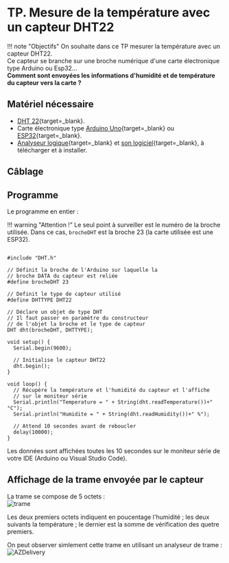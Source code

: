 # TP. Mesure de la température avec un capteur DHT22

!!! note "Objectifs"
    On souhaite dans ce TP mesurer la température avec un capteur DHT22.  
    Ce capteur se branche sur une broche numérique d'une carte électronique type Arduino ou Esp32...  
    __Comment sont envoyées les informations d'humidité et de température du capteur vers la carte ?__

## Matériel nécessaire
- [DHT 22](https://www.gotronic.fr/art-module-capteur-t-et-humidite-sen-dht22-31502.htm){target=_blank}.
- Carte électronique type [Arduino Uno](https://www.gotronic.fr/art-arduino-uno-a000066-12420.htm){target=_blank} ou [ESP32](https://www.gotronic.fr/art-module-nodemcu-esp32-28407.htm){target=_blank}.
- [Analyseur logique](https://amzn.eu/d/0e806SJ){target=_blank} et [son logiciel](https://www.saleae.com/downloads/){target=_blank}, à télécharger et à installer.

## Câblage


## Programme

Le programme en entier :

!!! warning "Attention !"
    Le seul point à surveiller est le numéro de la broche utilisée. Dans ce cas, `brocheDHT` est la broche 23 (la carte utilisée est une ESP32).

``` arduino

#include "DHT.h"
 
// Définit la broche de l'Arduino sur laquelle la 
// broche DATA du capteur est reliée 
#define brocheDHT 23
 
// Definit le type de capteur utilisé
#define DHTTYPE DHT22
 
// Déclare un objet de type DHT
// Il faut passer en paramètre du constructeur 
// de l'objet la broche et le type de capteur
DHT dht(brocheDHT, DHTTYPE);
 
void setup() {
  Serial.begin(9600);
   
  // Initialise le capteur DHT22
  dht.begin();
}
 
void loop() {
  // Récupère la température et l'humidité du capteur et l'affiche
  // sur le moniteur série
  Serial.println("Temperature = " + String(dht.readTemperature())+" °C");
  Serial.println("Humidite = " + String(dht.readHumidity())+" %");
 
  // Attend 10 secondes avant de reboucler
  delay(10000);
}
```

Les données sont affichées toutes les 10 secondes sur le moniteur série de votre IDE (Arduino ou Visual Studio Code).

## Affichage de la trame envoyée par le capteur 
La trame se compose de 5 octets :  
![trame](https://lh5.googleusercontent.com/twG0vCkv3Z74DNrJjbSCaLILVVmDi-Miml2qCndpzZBaLcLSH7Vg8axyfUWezUwBqVBN8iI_dD5ChLr-LWHiQGT6OAOgErF1__RAhUuxMP5c5kxDD-Hauqw-poAuKF_RPxjCogJW)

Les deux premiers octets indiquent en poucentage l'humidité ; les deux suivants la température ; le dernier est la somme de vérification des quetre premiers.  

On peut observer simlement cette trame en utilisant un analyseur de trame :  
 ![AZDelivery](https://m.media-amazon.com/images/I/61ePywjCrML._SX522_.jpg)




